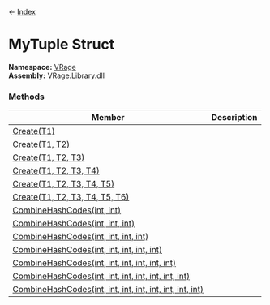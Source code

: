 ← [Index](Api-Index)

# MyTuple Struct

**Namespace:** [VRage](VRage)  
**Assembly:** VRage.Library.dll

### Methods

|Member|Description|
|---|---|
|[Create(T1)](VRage.MyTuple.Create)||
|[Create(T1, T2)](VRage.MyTuple.Create)||
|[Create(T1, T2, T3)](VRage.MyTuple.Create)||
|[Create(T1, T2, T3, T4)](VRage.MyTuple.Create)||
|[Create(T1, T2, T3, T4, T5)](VRage.MyTuple.Create)||
|[Create(T1, T2, T3, T4, T5, T6)](VRage.MyTuple.Create)||
|[CombineHashCodes(int, int)](VRage.MyTuple.CombineHashCodes)||
|[CombineHashCodes(int, int, int)](VRage.MyTuple.CombineHashCodes)||
|[CombineHashCodes(int, int, int, int)](VRage.MyTuple.CombineHashCodes)||
|[CombineHashCodes(int, int, int, int, int)](VRage.MyTuple.CombineHashCodes)||
|[CombineHashCodes(int, int, int, int, int, int)](VRage.MyTuple.CombineHashCodes)||
|[CombineHashCodes(int, int, int, int, int, int, int)](VRage.MyTuple.CombineHashCodes)||
|[CombineHashCodes(int, int, int, int, int, int, int, int)](VRage.MyTuple.CombineHashCodes)||

